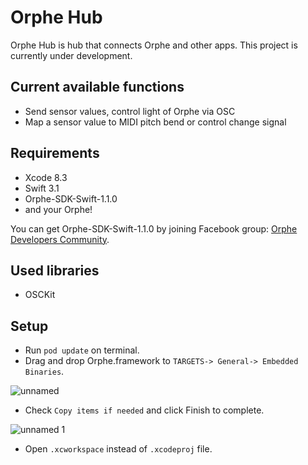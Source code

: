 # Orphe Hub

Orphe Hub is hub that connects Orphe and other apps.
This project is currently under development.

## Current available functions

- Send sensor values, control light of Orphe via OSC
- Map a sensor value to MIDI pitch bend or control change signal


## Requirements
- Xcode 8.3
- Swift 3.1
- Orphe-SDK-Swift-1.1.0 
- and your Orphe!

You can get Orphe-SDK-Swift-1.1.0 by joining Facebook group: [Orphe Developers Community](https://www.facebook.com/groups/1757831034527899/).


## Used libraries
- OSCKit

## Setup
- Run `pod update` on terminal.
- Drag and drop Orphe.framework to `TARGETS-> General-> Embedded Binaries`.

![unnamed](https://cloud.githubusercontent.com/assets/1403143/24959370/8eb19022-1fcd-11e7-8ce6-c505cea6c736.png)

- Check `Copy items if needed` and click Finish to complete.

![unnamed 1](https://cloud.githubusercontent.com/assets/1403143/24959394/9ce237f0-1fcd-11e7-91f1-36ee59c1b585.png)

- Open `.xcworkspace` instead of `.xcodeproj` file.
